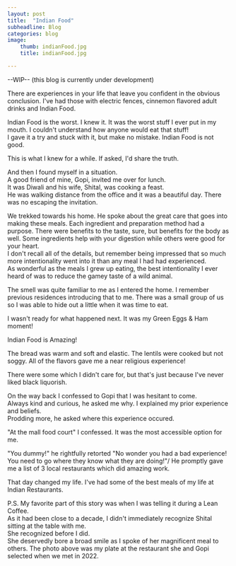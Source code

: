 ```yaml
---
layout: post
title:  "Indian Food"
subheadline: Blog
categories: blog
image:
    thumb: indianFood.jpg
    title: indianFood.jpg

---
```

--WIP--
(this blog is currently under development)


There are experiences in your life that leave you confident in the obvious conclusion.
I've had those with electric fences, cinnemon flavored adult drinks and Indian Food.   

Indian Food is the worst. 
I knew it. It was the worst stuff I ever put in my mouth. 
I couldn't understand how anyone would eat that stuff!  
I gave it a try and stuck with it, but make no mistake. 
Indian Food is not good.

This is what I knew for a while.  If asked, I'd share the truth.

And then I found myself in a situation.  
A good friend of mine, Gopi, invited me over for lunch.  
It was Diwali and his wife, Shital, was cooking a feast.  
He was walking distance from the office and it was a beautiful day.  There was no escaping the invitation.

We trekked towards his home. He spoke about the great care that goes into making these meals.  Each ingredient and preparation method had a purpose. 
There were benefits to the taste, sure, but benefits for the body as well.  Some ingredients help with your digestion while others were good for your heart.  
I don't recall all of the details, but remember being impressed that so much more intentionality went into it than any meal I had had experienced.  
As wonderful as the meals I grew up eating, the best intentionality I ever heard of was to reduce the gamey taste of a wild animal.  

The smell was quite familiar to me as I entered the home.  I remember previous residences introducing that to me.
There was a small group of us so I was able to hide out a little when it was time to eat.  

I wasn't ready for what happened next.  It was my Green Eggs & Ham moment!

Indian Food is Amazing!

The bread was warm and soft and elastic.  The lentils were cooked but not soggy.  All of the flavors gave me a near religious experience!

There were some which I didn't care for, but that's just because I've never liked black liquorish.

On the way back I confessed to Gopi that I was hesitant to come.  
Always kind and curious, he asked me why.
I explained my prior experience and beliefs.  
Prodding more, he asked where this experience occured.

"At the mall food court" I confessed.  It was the most accessible option for me.  

"You dummy!" he rightfully retorted "No wonder you had a bad experience!  You need to go where they know what they are doing!"/
He promptly gave me a list of 3 local restaurants which did amazing work.  

That day changed my life.  I've had some of the best meals of my life at Indian Restaurants.  

P.S. My favorite part of this story was when I was telling it during a Lean Coffee.    
As it had been close to a decade, I didn't immediately recognize Shital sitting at the table with me.  
She recognized before I did.  
She deservedly bore a broad smile as I spoke of her magnificent meal to others.
The photo above was my plate at the restaurant she and Gopi selected when we met in 2022.
